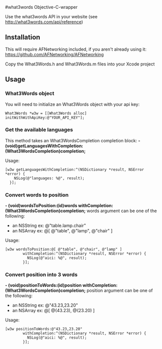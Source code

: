 #what3words Objective-C-wrapper

Use the what3words API in your website (see http://what3words.com/api/reference)


## Installation

This will require AFNetworking included, if you aren't already using it:
https://github.com/AFNetworking/AFNetworking

Copy the What3Words.h and What3Words.m files into your Xcode project


## Usage

### What3Words object

You will need to initialize an What3Words object with your api key:
```
What3Words *w3w = [[What3Words alloc] initWithWithApiKey:@"YOUR_API_KEY"];
```

### Get the available languages
This method takes an What3WordsCompletion completion block:
<b>- (void)getLanguagesWithCompletion:(What3WordsCompletion)completion;</b>

Usage:
```
[w3w getLanguagesWithCompletion:^(NSDictionary *result, NSError *error) {
    NSLog(@"languages: %@", result);
  }];
```


### Convert words to position
<b>- (void)wordsToPosition:(id)words withCompletion:(What3WordsCompletion)completion;</b>
words argument can be one of the following:
- an NSString ex: @"table.lamp.chair"
- an NSArray ex: @[ @"table", @"lamp", @"chair" ]

Usage:
```
[w3w wordsToPosition:@[ @"table", @"chair", @"lamp" ]
        withCompletion:^(NSDictionary *result, NSError *error) {
          NSLog(@"aici: %@", result);
        }];
```

### Convert position into 3 words
<b>- (void)positionToWords:(id)position withCompletion:(What3WordsCompletion)completion;</b>
position argument can be one of the following:
- an NSString ex: @"43.23,23.20"
- an NSArray ex: @[ @(43.23), @(23.20) ]

Usage:
```
[w3w positionToWords:@"43.23,23.20"
        withCompletion:^(NSDictionary *result, NSError *error) {
          NSLog(@"aici: %@", result);
        }];
```